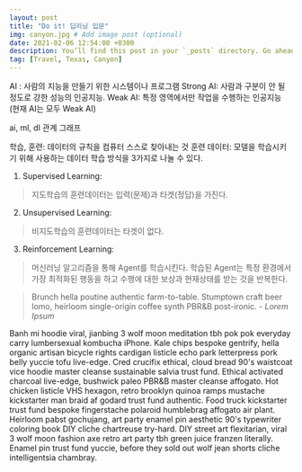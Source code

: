 ```yaml
---
layout: post
title: "Do it! 딥리닝 입문"
img: canyon.jpg # Add image post (optional)
date: 2021-02-06 12:54:00 +0300
description: You’ll find this post in your `_posts` directory. Go ahead and edit it and re-build the site to see your changes. # Add post description (optional)
tag: [Travel, Texas, Canyon]
---
```

AI : 사람의 지능을 만들기 위한 시스템이나 프로그램
    Strong AI: 사람과 구분이 안 될 정도로 강한 성능의 인공지능.
    Weak AI: 특정 영역에서만 작업을 수행하는 인공지능 (현재 AI는 모두 Weak AI)

ai, ml, dl 관계 그래프


학습, 훈련: 데이터의 규칙을 컴퓨터 스스로 찾아내는 것
훈련 데이터: 모델을 학습시키기 위해 사용하는 데이터 
학습 방식을 3가지로 나눌 수 있다.
1. Supervised Learning: 
>지도학습의 훈련데이터는 입력(문제)과 타겟(정답)을 가진다.
 
2. Unsupervised Learning:
>비지도학습의 훈련데이터는 타겟이 없다.

3. Reinforcement Learning: 
>머신러닝 알고리즘을 통해 Agent를 학습시킨다. 
>학습된 Agent는 특정 환경에서 가장 최적화된 행동을 하고 수행에 대한 보상과 현재상태를 받는 것을 반복한다.


> Brunch hella poutine authentic farm-to-table. Stumptown craft beer lomo, heirloom single-origin coffee synth PBR&B post-ironic. <cite>- Lorem Ipsum</cite>

Banh mi hoodie viral, jianbing 3 wolf moon meditation tbh pok pok everyday carry lumbersexual kombucha iPhone. Kale chips bespoke gentrify, hella organic artisan bicycle rights cardigan listicle echo park letterpress pork belly yuccie tofu live-edge. Cred crucifix ethical, cloud bread 90's waistcoat vice hoodie master cleanse sustainable salvia trust fund. Ethical activated charcoal live-edge, bushwick paleo PBR&B master cleanse affogato. Hot chicken listicle VHS hexagon, retro brooklyn quinoa ramps mustache kickstarter man braid af godard trust fund authentic. Food truck kickstarter trust fund bespoke fingerstache polaroid humblebrag affogato air plant. Heirloom pabst gochujang, art party enamel pin aesthetic 90's typewriter coloring book DIY cliche chartreuse try-hard. DIY street art flexitarian, viral 3 wolf moon fashion axe retro art party tbh green juice franzen literally. Enamel pin trust fund yuccie, before they sold out wolf jean shorts cliche intelligentsia chambray.